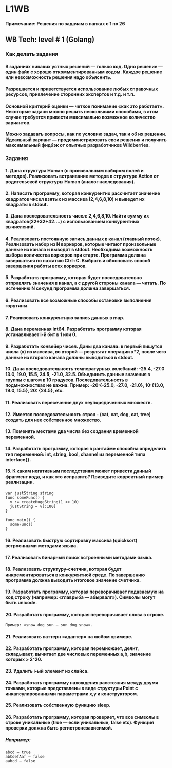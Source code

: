 # L1WB
#### Примечание: Решения по задачам в папках с 1 по 26
## WB Tech: level # 1 (Golang)
### Как делать задания
#### В заданиях никаких устных решений — только код. Одно решение — один файл с хорошо откомментированным кодом. Каждое решение или невозможность решения надо объяснить.
#### Разрешается и приветствуется использование любых справочных ресурсов, привлечение сторонних экспертов и т.д. и т.п. 
#### Основной критерий оценки — четкое понимание «как это работает». Некоторые задачи можно решить несколькими способами, в этом случае требуется привести максимально возможное количество вариантов.
#### Можно задавать вопросы, как по условию задач, так и об их решении. Идеальный вариант — продемонстрировать свои решения и получить максимальный фидбэк от опытных разработчиков Wildberries.
### Задания
#### 1. Дана структура Human (с произвольным набором полей и методов). Реализовать встраивание методов в структуре Action от родительской структуры Human (аналог наследования).
#### 2. Написать программу, которая конкурентно рассчитает значение квадратов чисел взятых из массива (2,4,6,8,10) и выведет их квадраты в stdout.
#### 3. Дана последовательность чисел: 2,4,6,8,10. Найти сумму их квадратов(22+32+42….) с использованием конкурентных вычислений.
#### 4. Реализовать постоянную запись данных в канал (главный поток). Реализовать набор из N воркеров, которые читают произвольные данные из канала и выводят в stdout. Необходима возможность выбора количества воркеров при старте. Программа должна завершаться по нажатию Ctrl+C. Выбрать и обосновать способ завершения работы всех воркеров.
#### 5. Разработать программу, которая будет последовательно отправлять значения в канал, а с другой стороны канала — читать. По истечению N секунд программа должна завершаться.
#### 6. Реализовать все возможные способы остановки выполнения горутины. 
#### 7. Реализовать конкурентную запись данных в map.
#### 8. Дана переменная int64. Разработать программу которая устанавливает i-й бит в 1 или 0.
#### 9. Разработать конвейер чисел. Даны два канала: в первый пишутся числа (x) из массива, во второй — результат операции x*2, после чего данные из второго канала должны выводиться в stdout.
#### 10. Дана последовательность температурных колебаний: -25.4, -27.0 13.0, 19.0, 15.5, 24.5, -21.0, 32.5. Объединить данные значения в группы с шагом в 10 градусов. Последовательность в подмножноствах не важна. Пример: -20:{-25.0, -27.0, -21.0}, 10:{13.0, 19.0, 15.5}, 20: {24.5}, etc.
#### 11. Реализовать пересечение двух неупорядоченных множеств.
#### 12. Имеется последовательность строк - (cat, cat, dog, cat, tree) создать для нее собственное множество.
#### 13. Поменять местами два числа без создания временной переменной.
#### 14. Разработать программу, которая в рантайме способна определить тип переменной: int, string, bool, channel из переменной типа interface{}.
#### 15. К каким негативным последствиям может привести данный фрагмент кода, и как это исправить? Приведите корректный пример реализации.
```
var justString string
func someFunc() {
  v := createHugeString(1 << 10)
  justString = v[:100]
}

func main() {
  someFunc()
}
```
#### 16. Реализовать быструю сортировку массива (quicksort) встроенными методами языка.
#### 17. Реализовать бинарный поиск встроенными методами языка.
#### 18. Реализовать структуру-счетчик, которая будет инкрементироваться в конкурентной среде. По завершению программа должна выводить итоговое значение счетчика.
#### 19. Разработать программу, которая переворачивает подаваемую на ход строку (например: «главрыба — абырвалг»). Символы могут быть unicode.
#### 20. Разработать программу, которая переворачивает слова в строке. 
```
Пример: «snow dog sun — sun dog snow».
```
#### 21. Реализовать паттерн «адаптер» на любом примере.
#### 22. Разработать программу, которая перемножает, делит, складывает, вычитает две числовых переменных a,b, значение которых > 2^20.
#### 23. Удалить i-ый элемент из слайса.
#### 24. Разработать программу нахождения расстояния между двумя точками, которые представлены в виде структуры Point с инкапсулированными параметрами x,y и конструктором.
#### 25. Реализовать собственную функцию sleep.
#### 26. Разработать программу, которая проверяет, что все символы в строке уникальные (true — если уникальные, false etc). Функция проверки должна быть регистронезависимой.
##### Например:
```
abcd — true
abCdefAaf — false
aabcd — false
```
